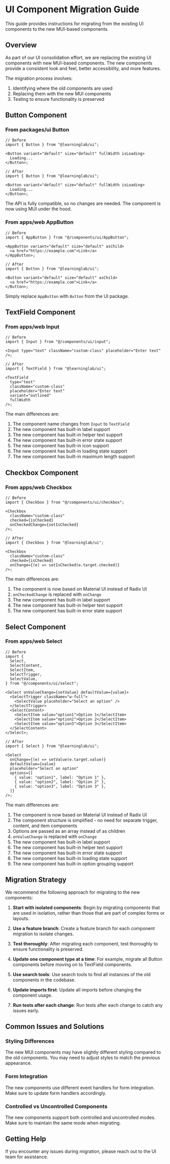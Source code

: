 # UI Component Migration Guide

This guide provides instructions for migrating from the existing UI components to the new MUI-based components.

## Overview

As part of our UI consolidation effort, we are replacing the existing UI components with new MUI-based components. The new components provide a consistent look and feel, better accessibility, and more features.

The migration process involves:

1. Identifying where the old components are used
2. Replacing them with the new MUI components
3. Testing to ensure functionality is preserved

## Button Component

### From packages/ui Button

```tsx
// Before
import { Button } from "@learninglab/ui";

<Button variant="default" size="default" fullWidth isLoading>
  Loading...
</Button>;

// After
import { Button } from "@learninglab/ui";

<Button variant="default" size="default" fullWidth isLoading>
  Loading...
</Button>;
```

The API is fully compatible, so no changes are needed. The component is now using MUI under the hood.

### From apps/web AppButton

```tsx
// Before
import { AppButton } from "@/components/ui/AppButton";

<AppButton variant="default" size="default" asChild>
  <a href="https://example.com">Link</a>
</AppButton>;

// After
import { Button } from "@learninglab/ui";

<Button variant="default" size="default" asChild>
  <a href="https://example.com">Link</a>
</Button>;
```

Simply replace `AppButton` with `Button` from the UI package.

## TextField Component

### From apps/web Input

```tsx
// Before
import { Input } from "@/components/ui/input";

<Input type="text" className="custom-class" placeholder="Enter text" />;

// After
import { TextField } from "@learninglab/ui";

<TextField
  type="text"
  className="custom-class"
  placeholder="Enter text"
  variant="outlined"
  fullWidth
/>;
```

The main differences are:

1. The component name changes from `Input` to `TextField`
2. The new component has built-in label support
3. The new component has built-in helper text support
4. The new component has built-in error state support
5. The new component has built-in icon support
6. The new component has built-in loading state support
7. The new component has built-in maximum length support

## Checkbox Component

### From apps/web Checkbox

```tsx
// Before
import { Checkbox } from "@/components/ui/checkbox";

<Checkbox
  className="custom-class"
  checked={isChecked}
  onCheckedChange={setIsChecked}
/>;

// After
import { Checkbox } from "@learninglab/ui";

<Checkbox
  className="custom-class"
  checked={isChecked}
  onChange={(e) => setIsChecked(e.target.checked)}
/>;
```

The main differences are:

1. The component is now based on Material UI instead of Radix UI
2. `onCheckedChange` is replaced with `onChange`
3. The new component has built-in label support
4. The new component has built-in helper text support
5. The new component has built-in error state support

## Select Component

### From apps/web Select

```tsx
// Before
import {
  Select,
  SelectContent,
  SelectItem,
  SelectTrigger,
  SelectValue,
} from "@/components/ui/select";

<Select onValueChange={setValue} defaultValue={value}>
  <SelectTrigger className="w-full">
    <SelectValue placeholder="Select an option" />
  </SelectTrigger>
  <SelectContent>
    <SelectItem value="option1">Option 1</SelectItem>
    <SelectItem value="option2">Option 2</SelectItem>
    <SelectItem value="option3">Option 3</SelectItem>
  </SelectContent>
</Select>;

// After
import { Select } from "@learninglab/ui";

<Select
  onChange={(e) => setValue(e.target.value)}
  defaultValue={value}
  placeholder="Select an option"
  options={[
    { value: "option1", label: "Option 1" },
    { value: "option2", label: "Option 2" },
    { value: "option3", label: "Option 3" },
  ]}
/>;
```

The main differences are:

1. The component is now based on Material UI instead of Radix UI
2. The component structure is simplified - no need for separate trigger, content, and item components
3. Options are passed as an array instead of as children
4. `onValueChange` is replaced with `onChange`
5. The new component has built-in label support
6. The new component has built-in helper text support
7. The new component has built-in error state support
8. The new component has built-in loading state support
9. The new component has built-in option grouping support

## Migration Strategy

We recommend the following approach for migrating to the new components:

1. **Start with isolated components**: Begin by migrating components that are used in isolation, rather than those that are part of complex forms or layouts.

2. **Use a feature branch**: Create a feature branch for each component migration to isolate changes.

3. **Test thoroughly**: After migrating each component, test thoroughly to ensure functionality is preserved.

4. **Update one component type at a time**: For example, migrate all Button components before moving on to TextField components.

5. **Use search tools**: Use search tools to find all instances of the old components in the codebase.

6. **Update imports first**: Update all imports before changing the component usage.

7. **Run tests after each change**: Run tests after each change to catch any issues early.

## Common Issues and Solutions

### Styling Differences

The new MUI components may have slightly different styling compared to the old components. You may need to adjust styles to match the previous appearance.

### Form Integration

The new components use different event handlers for form integration. Make sure to update form handlers accordingly.

### Controlled vs Uncontrolled Components

The new components support both controlled and uncontrolled modes. Make sure to maintain the same mode when migrating.

## Getting Help

If you encounter any issues during migration, please reach out to the UI team for assistance.
